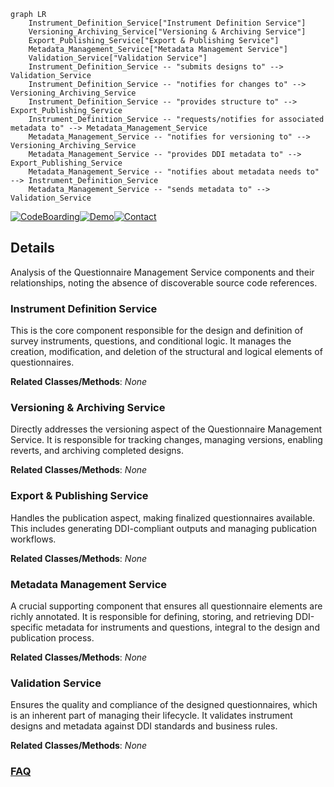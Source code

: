 ```mermaid
graph LR
    Instrument_Definition_Service["Instrument Definition Service"]
    Versioning_Archiving_Service["Versioning & Archiving Service"]
    Export_Publishing_Service["Export & Publishing Service"]
    Metadata_Management_Service["Metadata Management Service"]
    Validation_Service["Validation Service"]
    Instrument_Definition_Service -- "submits designs to" --> Validation_Service
    Instrument_Definition_Service -- "notifies for changes to" --> Versioning_Archiving_Service
    Instrument_Definition_Service -- "provides structure to" --> Export_Publishing_Service
    Instrument_Definition_Service -- "requests/notifies for associated metadata to" --> Metadata_Management_Service
    Metadata_Management_Service -- "notifies for versioning to" --> Versioning_Archiving_Service
    Metadata_Management_Service -- "provides DDI metadata to" --> Export_Publishing_Service
    Metadata_Management_Service -- "notifies about metadata needs to" --> Instrument_Definition_Service
    Metadata_Management_Service -- "sends metadata to" --> Validation_Service
```

[![CodeBoarding](https://img.shields.io/badge/Generated%20by-CodeBoarding-9cf?style=flat-square)](https://github.com/CodeBoarding/CodeBoarding)[![Demo](https://img.shields.io/badge/Try%20our-Demo-blue?style=flat-square)](https://www.codeboarding.org/demo)[![Contact](https://img.shields.io/badge/Contact%20us%20-%20contact@codeboarding.org-lightgrey?style=flat-square)](mailto:contact@codeboarding.org)

## Details

Analysis of the Questionnaire Management Service components and their relationships, noting the absence of discoverable source code references.

### Instrument Definition Service
This is the core component responsible for the design and definition of survey instruments, questions, and conditional logic. It manages the creation, modification, and deletion of the structural and logical elements of questionnaires.


**Related Classes/Methods**: _None_

### Versioning & Archiving Service
Directly addresses the versioning aspect of the Questionnaire Management Service. It is responsible for tracking changes, managing versions, enabling reverts, and archiving completed designs.


**Related Classes/Methods**: _None_

### Export & Publishing Service
Handles the publication aspect, making finalized questionnaires available. This includes generating DDI-compliant outputs and managing publication workflows.


**Related Classes/Methods**: _None_

### Metadata Management Service
A crucial supporting component that ensures all questionnaire elements are richly annotated. It is responsible for defining, storing, and retrieving DDI-specific metadata for instruments and questions, integral to the design and publication process.


**Related Classes/Methods**: _None_

### Validation Service
Ensures the quality and compliance of the designed questionnaires, which is an inherent part of managing their lifecycle. It validates instrument designs and metadata against DDI standards and business rules.


**Related Classes/Methods**: _None_



### [FAQ](https://github.com/CodeBoarding/GeneratedOnBoardings/tree/main?tab=readme-ov-file#faq)
